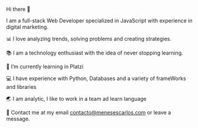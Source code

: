 Hi there 👋

I am a full-stack Web Developer specialized in JavaScript with experience in digital marketing.

📊 I love analyzing trends, solving problems and creating strategies.

📚 I am a technology enthusiast with the idea of ​​never stopping learning.

🌱 I’m currently learning in Platzi

💻 I have experience with Python, Databases and a variety of frameWorks and libraries

🌏 I am analytic, I like to work in a team ad learn language

📲 Contact me at my email contacto@menesescarlos.com or leave a message.
